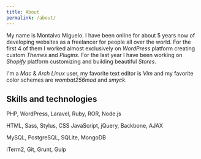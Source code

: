 ```yaml
---
title: About
permalink: /about/
---
```


My name is Montalvo Miguelo. I have been online for about 5 years now
of developing websites as a freelancer for people all over the
world. For the first 4 of them I worked almost exclusively on
_WordPress_ platform creating custom _Themes_ and _Plugins_. For the last year I have been
working on _Shopify_ platform customizing and building beautiful
_Stores_.

I'm a _Mac_ & _Arch Linux_ user, my favorite text editor is _Vim_ and my
favorite color schemes are _wombat256mod_ and _smyck_.

## Skills and technologies
PHP, WordPress, Laravel, Ruby, ROR, Node.js

HTML, Sass, Stylus, CSS JavaScript, jQuery, Backbone, AJAX

MySQL, PostgreSQL, SQLite, MongoDB

iTerm2, Git, Grunt, Gulp
